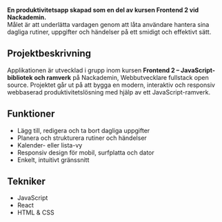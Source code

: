 
**En produktivitetsapp skapad som en del av kursen Frontend 2 vid Nackademin.**  
Målet är att underlätta vardagen genom att låta användare hantera sina dagliga rutiner, uppgifter och händelser på ett smidigt och effektivt sätt.

## Projektbeskrivning
Applikationen är utvecklad i grupp inom kursen **Frontend 2 – JavaScript-bibliotek och ramverk** på Nackademin, Webbutvecklare fullstack open source.
Projektet går ut på att bygga en modern, interaktiv och responsiv webbaserad produktivitetslösning med hjälp av ett JavaScript-ramverk.

## Funktioner

- Lägg till, redigera och ta bort dagliga uppgifter
- Planera och strukturera rutiner och händelser
- Kalender- eller lista-vy
- Responsiv design för mobil, surfplatta och dator
- Enkelt, intuitivt gränssnitt

## Tekniker

- JavaScript 
- React
- HTML & CSS



